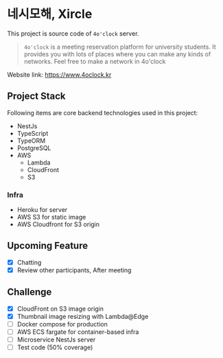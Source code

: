 # 네시모해, Xircle

This project is source code of `4o'clock` server.

> `4o'clock` is a meeting reservation platform for university students. It provides you with lots of places where you can make any kinds of networks. Feel free to make a network in 4o'clock

Website link: https://www.4oclock.kr

## Project Stack

Following items are core backend technologies used in this project:

- NestJs
- TypeScript
- TypeORM
- PostgreSQL
- AWS
  - Lambda
  - CloudFront
  - S3

### Infra

- Heroku for server
- AWS S3 for static image
- AWS Cloudfront for S3 origin

## Upcoming Feature

- [x] Chatting
- [x] Review other participants, After meeting

## Challenge

- [x] CloudFront on S3 image origin
- [x] Thumbnail image resizing with Lambda@Edge
- [ ] Docker compose for production
- [ ] AWS ECS fargate for container-based infra
- [ ] Microservice NestJs server
- [ ] Test code (50% coverage)
